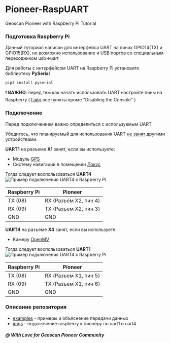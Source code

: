 # Pioneer-RaspUART
Geoscan Pioneer with Raspberry Pi Tutorial

### Подготовка Raspberry Pi
Данный туториал написан для интерфейса UART на пинах GPIO14(TX) и GPIO15(RX), но возможно использование и USB портов со специальным переходником usb->uart

Для работы с интерфейсом UART на Raspberry Pi установите библиотеку __PySerial__

```
pip3 install pyserial
```
:heavy_exclamation_mark: __ВАЖНО__: перед тем как начать использовать UART настройте пины на Raspberry ( [Гайд](https://spellfoundry.com/2016/05/29/configuring-gpio-serial-port-raspbian-jessie-including-pi-3-4/) все пункты кроме "Disabling the Console" )

### Подключение

Перед подключением важно определиться с используемым UART

Убедитесь, что планируемый для использования UART [не занят](https://pioneer-doc.readthedocs.io/ru/master/programming/lua/lua.html#id7) другими устройствами.

__UART1__ на разъеме __X1__ занят, если вы используете:
* Модуль [GPS](https://www.geoscan.aero/themes/geoscan/assets/products/tabs/pioneer/manual/module/gps.html)
* Систему навигации в помещении [Локус](https://www.geoscan.aero/themes/geoscan/assets/products/tabs/pioneer/manual/indoor_nav.html)

Тогда следует воспользоваться __UART4__
![Пример подключения UART4 к Raspberry Pi](/imgs/uart4.png)

Raspberry Pi | Pioneer
------------ | -------------
TX (08) | RX (Разъем X2, пин 4)
RX (09) | TX (Разъем X2, пин 3)
GND | GND

__UART4__ на разъеме __X4__ занят, если вы используете:
* Камеру [OpenMV](https://www.geoscan.aero/themes/geoscan/assets/products/tabs/pioneer/manual/module/openMV.html)

Тогда следует воспользоваться __UART1__
![Пример подключения UART4 к Raspberry Pi](/imgs/uart1.png)

Raspberry Pi | Pioneer
------------ | -------------
TX (08) | RX (Разъем X1, пин 5)
RX (09) | TX (Разъем X1, пин 6)
GND | GND

### Описание репозитория
* [examples](https://github.com/IlyaDanilenko/pioneer-raspuart/tree/master/examples) - примеры и объяснение передачи данных
* [imgs](https://github.com/IlyaDanilenko/pioneer-raspuart/tree/master/imgs) - подключение raspberry к пионеру по uart1 и uart4

##### @ With Love for Geoscan Pioneer Community
